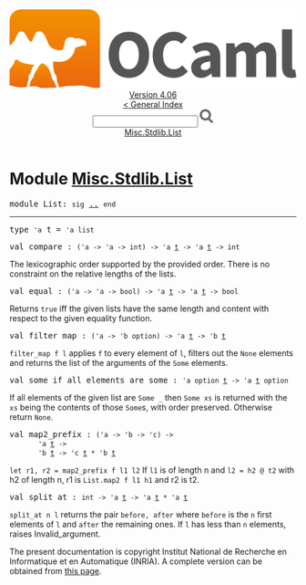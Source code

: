 <!-- ((! set title API !)) ((! set documentation !)) ((! set api !)) ((! set nobreadcrumb !)) -->
<div class="api"><header><nav class="toc brand"><a class="brand" href="https://ocaml.org/"><img src="colour-logo-gray.svg" class="svg" alt="OCaml"></a></nav><nav class="toc"><div class="toc_version"><a href="/docs" id="version-select">Version 4.06</a></div><a href="index.html">&lt; General Index</a><div class="api_search"><input type="text" name="apisearch" id="api_search" oninput="mySearch(false);" onkeypress="this.oninput();" onclick="this.oninput();" onpaste="this.oninput();">
<img src="search_icon.svg" alt="Search" class="svg" onclick="mySearch(false)"></div>
<div id="search_results"></div><div class="toc_title"><a href="#top">Misc.Stdlib.List</a></div><ul></ul></nav></header>

<h1>Module <a href="type_Misc.Stdlib.List.html">Misc.Stdlib.List</a></h1>

<pre><span id="MODULEList"><span class="keyword">module</span> List</span>: <code class="code"><span class="keyword">sig</span></code> <a href="Misc.Stdlib.List.html">..</a> <code class="code"><span class="keyword">end</span></code></pre><hr width="100%">

<pre><span id="TYPEt"><span class="keyword">type</span> <code class="type">'a</code> t</span> = <code class="type">'a list</code> </pre>


<pre><span id="VALcompare"><span class="keyword">val</span> compare</span> : <code class="type">('a -&gt; 'a -&gt; int) -&gt; 'a <a href="Misc.Stdlib.List.html#TYPEt">t</a> -&gt; 'a <a href="Misc.Stdlib.List.html#TYPEt">t</a> -&gt; int</code></pre><div class="info ">
<div class="info-desc">
<p>The lexicographic order supported by the provided order.
        There is no constraint on the relative lengths of the lists.</p>
</div>
</div>

<pre><span id="VALequal"><span class="keyword">val</span> equal</span> : <code class="type">('a -&gt; 'a -&gt; bool) -&gt; 'a <a href="Misc.Stdlib.List.html#TYPEt">t</a> -&gt; 'a <a href="Misc.Stdlib.List.html#TYPEt">t</a> -&gt; bool</code></pre><div class="info ">
<div class="info-desc">
<p>Returns <code class="code"><span class="keyword">true</span></code> iff the given lists have the same length and content
        with respect to the given equality function.</p>
</div>
</div>

<pre><span id="VALfilter_map"><span class="keyword">val</span> filter_map</span> : <code class="type">('a -&gt; 'b option) -&gt; 'a <a href="Misc.Stdlib.List.html#TYPEt">t</a> -&gt; 'b <a href="Misc.Stdlib.List.html#TYPEt">t</a></code></pre><div class="info ">
<div class="info-desc">
<p><code class="code">filter_map&nbsp;f&nbsp;l</code> applies <code class="code">f</code> to every element of <code class="code">l</code>, filters
        out the <code class="code"><span class="constructor">None</span></code> elements and returns the list of the arguments of
        the <code class="code"><span class="constructor">Some</span></code> elements.</p>
</div>
</div>

<pre><span id="VALsome_if_all_elements_are_some"><span class="keyword">val</span> some_if_all_elements_are_some</span> : <code class="type">'a option <a href="Misc.Stdlib.List.html#TYPEt">t</a> -&gt; 'a <a href="Misc.Stdlib.List.html#TYPEt">t</a> option</code></pre><div class="info ">
<div class="info-desc">
<p>If all elements of the given list are <code class="code"><span class="constructor">Some</span>&nbsp;_</code> then <code class="code"><span class="constructor">Some</span>&nbsp;xs</code>
        is returned with the <code class="code">xs</code> being the contents of those <code class="code"><span class="constructor">Some</span></code>s, with
        order preserved.  Otherwise return <code class="code"><span class="constructor">None</span></code>.</p>
</div>
</div>

<pre><span id="VALmap2_prefix"><span class="keyword">val</span> map2_prefix</span> : <code class="type">('a -&gt; 'b -&gt; 'c) -&gt;<br>       'a <a href="Misc.Stdlib.List.html#TYPEt">t</a> -&gt;<br>       'b <a href="Misc.Stdlib.List.html#TYPEt">t</a> -&gt; 'c <a href="Misc.Stdlib.List.html#TYPEt">t</a> * 'b <a href="Misc.Stdlib.List.html#TYPEt">t</a></code></pre><div class="info ">
<div class="info-desc">
<p><code class="code"><span class="keyword">let</span>&nbsp;r1,&nbsp;r2&nbsp;=&nbsp;map2_prefix&nbsp;f&nbsp;l1&nbsp;l2</code>
        If <code class="code">l1</code> is of length n and <code class="code">l2&nbsp;=&nbsp;h2&nbsp;@&nbsp;t2</code> with h2 of length n,
        r1 is <code class="code"><span class="constructor">List</span>.map2&nbsp;f&nbsp;l1&nbsp;h1</code> and r2 is t2.</p>
</div>
</div>

<pre><span id="VALsplit_at"><span class="keyword">val</span> split_at</span> : <code class="type">int -&gt; 'a <a href="Misc.Stdlib.List.html#TYPEt">t</a> -&gt; 'a <a href="Misc.Stdlib.List.html#TYPEt">t</a> * 'a <a href="Misc.Stdlib.List.html#TYPEt">t</a></code></pre><div class="info ">
<div class="info-desc">
<p><code class="code">split_at&nbsp;n&nbsp;l</code> returns the pair <code class="code">before,&nbsp;after</code> where <code class="code">before</code> is
        the <code class="code">n</code> first elements of <code class="code">l</code> and <code class="code">after</code> the remaining ones.
        If <code class="code">l</code> has less than <code class="code">n</code> elements, raises Invalid_argument.</p>
</div>
</div>
<div class="copyright">The present documentation is copyright Institut National de Recherche en Informatique et en Automatique (INRIA). A complete version can be obtained from <a href="http://caml.inria.fr/pub/docs/manual-ocaml/">this page</a>.</div></div>